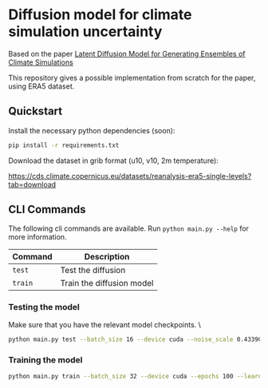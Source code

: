 # Diffusion model for climate simulation uncertainty

Based on the paper [Latent Diffusion Model for Generating Ensembles of Climate Simulations](https://arxiv.org/abs/2407.02070)

This repository gives a possible implementation from scratch for the paper, using ERA5 dataset.

## Quickstart

Install the necessary python dependencies (soon):

```bash
pip install -r requirements.txt
```

Download the dataset in grib format (u10, v10, 2m temperature):


https://cds.climate.copernicus.eu/datasets/reanalysis-era5-single-levels?tab=download


## CLI Commands

The following cli commands are available. Run `python main.py --help` for more information.

| Command              | Description                                 |
| -------------------- | ------------------------------------------- |
| `test`               | Test the diffusion                          |
| `train`              | Train the diffusion model                   |

### Testing the model

Make sure that you have the relevant model checkpoints. \

```bash
python main.py test --batch_size 16 --device cuda --noise_scale 0.43390241265296936  --window_size 5 --overlap 1 --n_simulations 2
```

### Training the model

```bash
python main.py train --batch_size 32 --device cuda --epochs 100 --learning_rate 1e-3 --noise_scale 0.4351429343223572 --window_size 5 --overlap 1
```
